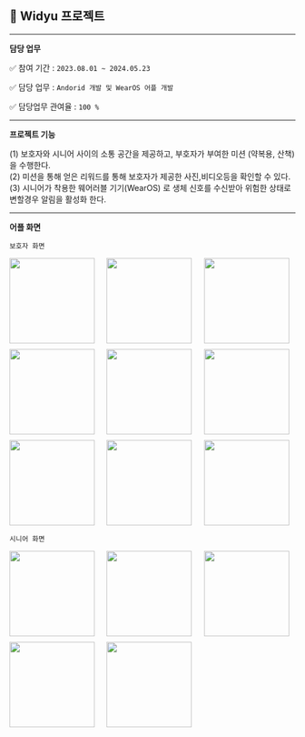 ## 🎯 Widyu 프로젝트
-----

**담당 업무**

✅ 참여 기간 : `2023.08.01 ~ 2024.05.23` 

✅ 담당 업무 : `Andorid 개발 및 WearOS 어플 개발`
        
✅ 담당업무 관여율 : `100 %`

-----

**프로젝트 기능**


(1) 보호자와 시니어 사이의 소통 공간을 제공하고, 부호자가 부여한 미션 (약복용, 산책) 을 수행한다.  
(2) 미션을 통해 얻은 리워드를 통해 보호자가 제공한 사진,비디오등을 확인할 수 있다.  
(3) 시니어가 착용한 웨어러블 기기(WearOS) 로 생체 신호를 수신받아 위험한 상태로 변할경우 알림을 활성화 한다.  


-----

**어플 화면**

`보호자 화면`
<div style="display: grid; grid-template-columns: repeat(3, 1fr); grid-gap: 10px;">
        <img src="https://github.com/user-attachments/assets/c5359d8c-60bc-4ccb-b0da-cefee420493d" style="width: 150px;">
        <img src="https://github.com/user-attachments/assets/293e0ea4-ca98-47bd-a6c6-e4feabdaa5bb" style="width: 150px;">
        <img src="https://github.com/user-attachments/assets/8ed7ddfd-3720-4340-9bc5-1cb2e8f5a382" style="width: 150px;">
        <img src="https://github.com/user-attachments/assets/6dd46510-dda2-45ab-be04-ea8cb1b83c15" style="width: 150px;">
        <img src="https://github.com/user-attachments/assets/cac2b8cf-44c5-4670-9406-22aff84e8fe7" style="width: 150px;">
        <img src="https://github.com/user-attachments/assets/54485c38-e69b-4f39-99e7-38e4f3188eee" style="width: 150px;">
        <img src="https://github.com/user-attachments/assets/253c7973-536a-4f80-aa4a-e70a0d6761f4" style="width: 150px;">
        <img src="https://github.com/user-attachments/assets/29c8c3ae-1daf-4479-b1b0-98d3bf8ef1ce" style="width: 150px;">
        <img src="https://github.com/user-attachments/assets/8dd5d6e2-796a-4610-a961-c1816c2c98d5" style="width: 150px;">
</div>

`시니어 화면`

<div style="display: grid; grid-template-columns: repeat(3, 1fr); grid-gap: 10px;">
        <img src="https://github.com/user-attachments/assets/456f128d-885f-4ef4-ba76-e2cc44ab158c" style="width: 150px;">
        <img src="https://github.com/user-attachments/assets/23a66bfc-2cfc-455a-b130-4c32d20ac3e2" style="width: 150px;">
        <img src="https://github.com/user-attachments/assets/6209c51c-2f16-4d41-b9db-5647ec1b8d97" style="width: 150px;">
        <img src="https://github.com/user-attachments/assets/0a52b841-8e3b-4945-bf45-201102436736" style="width: 150px;">
        <img src="https://github.com/user-attachments/assets/470dd6a5-ab18-4c68-849f-a8d04644a36d" style="width: 150px;">
</div>

